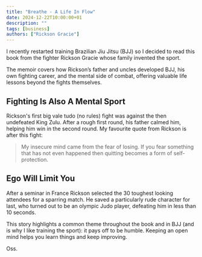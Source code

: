 ```yaml
---
title: "Breathe - A Life In Flow"
date: 2024-12-22T10:00:00+01
description: ""
tags: [business]
authors: ["Rickson Gracie"]
---
```


I recently restarted training Brazilian Jiu Jitsu (BJJ) so I decided to read this book from the fighter Rickson Gracie whose family invented the sport.

The memoir covers how Rickson’s father and uncles developed BJJ, his own fighting career, and the mental side of combat, offering valuable life lessons beyond the fights themselves.

## Fighting Is Also A Mental Sport

Rickson's first big vale tudo (no rules) fight was against the then undefeated King Zulu. After a rough first round, his father calmed him, helping him win in the second round. My favourite quote from Rickson is after this fight:

> My insecure mind came from the fear of losing. If you fear something that has not even happened then quitting becomes a form of self-protection.

## Ego Will Limit You

After a seminar in France Rickson selected the 30 toughest looking attendees for a sparring match. He saved a particularly rude character for last, who turned out to be an olympic Judo player, defeating him in less than 10 seconds.

This story highlights a common theme throughout the book and in BJJ (and is why I like training the sport): it pays off to be humble. Keeping an open mind helps you learn things and keep improving.

Oss.
